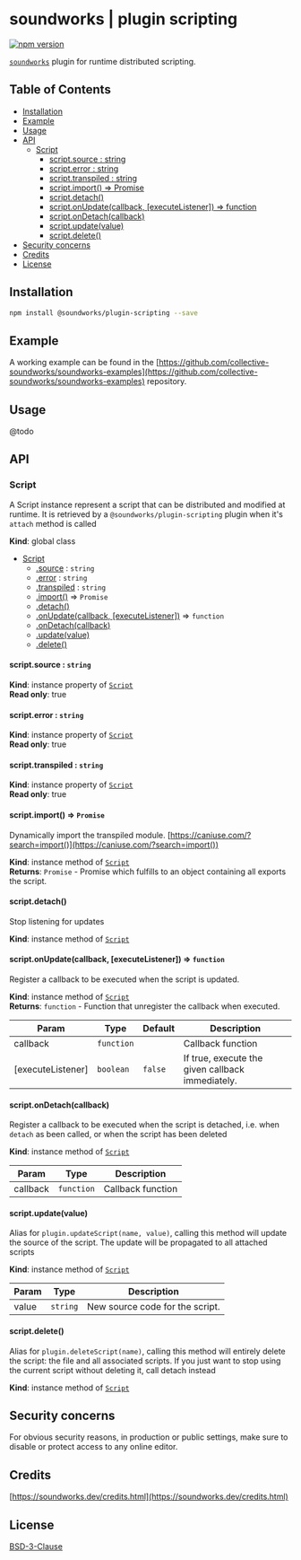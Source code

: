 # soundworks | plugin scripting

[![npm version](https://badge.fury.io/js/@soundworks%2Fplugin-scripting.svg)](https://badge.fury.io/js/@soundworks%2Fplugin-scripting)

[`soundworks`](https://soundworks.dev) plugin for runtime distributed scripting.

## Table of Contents

<!-- toc -->

- [Installation](#installation)
- [Example](#example)
- [Usage](#usage)
- [API](#api)
  * [Script](#script)
    + [script.source : string](#scriptsource--string)
    + [script.error : string](#scripterror--string)
    + [script.transpiled : string](#scripttranspiled--string)
    + [script.import() ⇒ Promise](#scriptimport-%E2%87%92-promise)
    + [script.detach()](#scriptdetach)
    + [script.onUpdate(callback, [executeListener]) ⇒ function](#scriptonupdatecallback-executelistener-%E2%87%92-function)
    + [script.onDetach(callback)](#scriptondetachcallback)
    + [script.update(value)](#scriptupdatevalue)
    + [script.delete()](#scriptdelete)
- [Security concerns](#security-concerns)
- [Credits](#credits)
- [License](#license)

<!-- tocstop -->

## Installation

```sh
npm install @soundworks/plugin-scripting --save
```

## Example

A working example can be found in the [https://github.com/collective-soundworks/soundworks-examples](https://github.com/collective-soundworks/soundworks-examples) repository.

## Usage

@todo

## API

<!-- api -->

<a name="Script"></a>

### Script
A Script instance represent a script that can be distributed and modified
at runtime. It is retrieved by a `@soundworks/plugin-scripting` plugin when
it's `attach` method is called

**Kind**: global class  

* [Script](#Script)
    * [.source](#Script+source) : <code>string</code>
    * [.error](#Script+error) : <code>string</code>
    * [.transpiled](#Script+transpiled) : <code>string</code>
    * [.import()](#Script+import) ⇒ <code>Promise</code>
    * [.detach()](#Script+detach)
    * [.onUpdate(callback, [executeListener])](#Script+onUpdate) ⇒ <code>function</code>
    * [.onDetach(callback)](#Script+onDetach)
    * [.update(value)](#Script+update)
    * [.delete()](#Script+delete)

<a name="Script+source"></a>

#### script.source : <code>string</code>
**Kind**: instance property of [<code>Script</code>](#Script)  
**Read only**: true  
<a name="Script+error"></a>

#### script.error : <code>string</code>
**Kind**: instance property of [<code>Script</code>](#Script)  
**Read only**: true  
<a name="Script+transpiled"></a>

#### script.transpiled : <code>string</code>
**Kind**: instance property of [<code>Script</code>](#Script)  
**Read only**: true  
<a name="Script+import"></a>

#### script.import() ⇒ <code>Promise</code>
Dynamically import the transpiled module.
[https://caniuse.com/?search=import()](https://caniuse.com/?search=import())

**Kind**: instance method of [<code>Script</code>](#Script)  
**Returns**: <code>Promise</code> - Promise which fulfills to an object containing all exports
 the script.  
<a name="Script+detach"></a>

#### script.detach()
Stop listening for updates

**Kind**: instance method of [<code>Script</code>](#Script)  
<a name="Script+onUpdate"></a>

#### script.onUpdate(callback, [executeListener]) ⇒ <code>function</code>
Register a callback to be executed when the script is updated.

**Kind**: instance method of [<code>Script</code>](#Script)  
**Returns**: <code>function</code> - Function that unregister the callback when executed.  

| Param | Type | Default | Description |
| --- | --- | --- | --- |
| callback | <code>function</code> |  | Callback function |
| [executeListener] | <code>boolean</code> | <code>false</code> | If true, execute the given  callback immediately. |

<a name="Script+onDetach"></a>

#### script.onDetach(callback)
Register a callback to be executed when the script is detached, i.e. when
`detach` as been called, or when the script has been deleted

**Kind**: instance method of [<code>Script</code>](#Script)  

| Param | Type | Description |
| --- | --- | --- |
| callback | <code>function</code> | Callback function |

<a name="Script+update"></a>

#### script.update(value)
Alias for `plugin.updateScript(name, value)`, calling this method will update
the source of the script. The update will be propagated to all attached scripts

**Kind**: instance method of [<code>Script</code>](#Script)  

| Param | Type | Description |
| --- | --- | --- |
| value | <code>string</code> | New source code for the script. |

<a name="Script+delete"></a>

#### script.delete()
Alias for `plugin.deleteScript(name)`, calling this method will entirely delete
the script: the file and all associated scripts. If you just want to stop
using the current script without deleting it, call detach instead

**Kind**: instance method of [<code>Script</code>](#Script)  

<!-- apistop -->

## Security concerns

For obvious security reasons, in production or public settings, make sure to disable or protect access to any online editor.

## Credits

[https://soundworks.dev/credits.html](https://soundworks.dev/credits.html)

## License

[BSD-3-Clause](./LICENSE)
